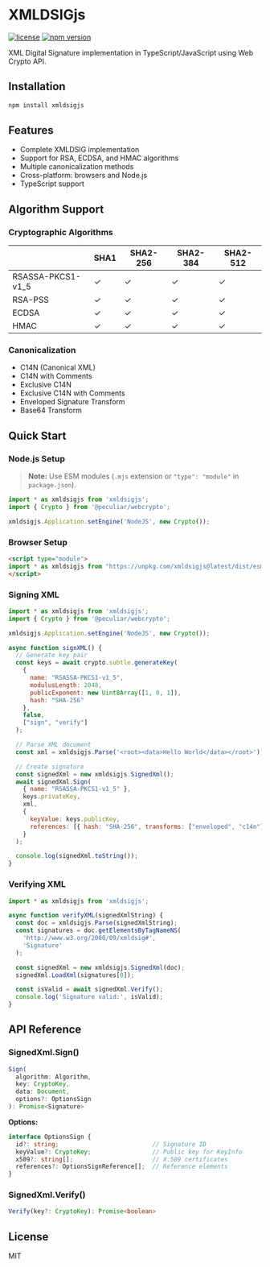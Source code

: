 # XMLDSIGjs

[![license](https://img.shields.io/badge/license-MIT-green.svg?style=flat)](https://raw.githubusercontent.com/PeculiarVentures/xmldsigjs/master/LICENSE)
[![npm version](https://badge.fury.io/js/xmldsigjs.svg)](https://badge.fury.io/js/xmldsigjs)

XML Digital Signature implementation in TypeScript/JavaScript using Web Crypto API.

## Installation

```bash
npm install xmldsigjs
```

## Features

- Complete XMLDSIG implementation
- Support for RSA, ECDSA, and HMAC algorithms
- Multiple canonicalization methods
- Cross-platform: browsers and Node.js
- TypeScript support

## Algorithm Support

### Cryptographic Algorithms

|                   | SHA1 | SHA2-256 | SHA2-384 | SHA2-512 |
| ----------------- | ---- | -------- | -------- | -------- |
| RSASSA-PKCS1-v1_5 | ✓    | ✓        | ✓        | ✓        |
| RSA-PSS           | ✓    | ✓        | ✓        | ✓        |
| ECDSA             | ✓    | ✓        | ✓        | ✓        |
| HMAC              | ✓    | ✓        | ✓        | ✓        |

### Canonicalization

- C14N (Canonical XML)
- C14N with Comments
- Exclusive C14N
- Exclusive C14N with Comments
- Enveloped Signature Transform
- Base64 Transform

## Quick Start

### Node.js Setup

> **Note:** Use ESM modules (`.mjs` extension or `"type": "module"` in `package.json`).

```javascript
import * as xmldsigjs from 'xmldsigjs';
import { Crypto } from '@peculiar/webcrypto';

xmldsigjs.Application.setEngine('NodeJS', new Crypto());
```

### Browser Setup

```html
<script type="module">
import * as xmldsigjs from "https://unpkg.com/xmldsigjs@latest/dist/esm/index.js";
</script>
```

### Signing XML

```javascript
import * as xmldsigjs from 'xmldsigjs';
import { Crypto } from '@peculiar/webcrypto';

xmldsigjs.Application.setEngine('NodeJS', new Crypto());

async function signXML() {
  // Generate key pair
  const keys = await crypto.subtle.generateKey(
    {
      name: "RSASSA-PKCS1-v1_5",
      modulusLength: 2048,
      publicExponent: new Uint8Array([1, 0, 1]),
      hash: "SHA-256"
    },
    false,
    ["sign", "verify"]
  );

  // Parse XML document
  const xml = xmldsigjs.Parse('<root><data>Hello World</data></root>');

  // Create signature
  const signedXml = new xmldsigjs.SignedXml();
  await signedXml.Sign(
    { name: "RSASSA-PKCS1-v1_5" },
    keys.privateKey,
    xml,
    {
      keyValue: keys.publicKey,
      references: [{ hash: "SHA-256", transforms: ["enveloped", "c14n"] }]
    }
  );

  console.log(signedXml.toString());
}
```

### Verifying XML

```javascript
import * as xmldsigjs from 'xmldsigjs';

async function verifyXML(signedXmlString) {
  const doc = xmldsigjs.Parse(signedXmlString);
  const signatures = doc.getElementsByTagNameNS(
    'http://www.w3.org/2000/09/xmldsig#',
    'Signature'
  );

  const signedXml = new xmldsigjs.SignedXml(doc);
  signedXml.LoadXml(signatures[0]);

  const isValid = await signedXml.Verify();
  console.log('Signature valid:', isValid);
}
```

## API Reference

### SignedXml.Sign()

```typescript
Sign(
  algorithm: Algorithm,
  key: CryptoKey,
  data: Document,
  options?: OptionsSign
): Promise<Signature>
```

**Options:**

```typescript
interface OptionsSign {
  id?: string;                          // Signature ID
  keyValue?: CryptoKey;                 // Public key for KeyInfo
  x509?: string[];                      // X.509 certificates
  references?: OptionsSignReference[];  // Reference elements
}
```

### SignedXml.Verify()

```typescript
Verify(key?: CryptoKey): Promise<boolean>
```

## License

MIT
